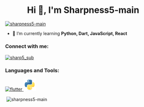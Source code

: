 <h1 align="center">Hi 👋, I'm Sharpness5-main</h1>
<p align="left"> <a href="https://github.com/ryo-ma/github-profile-trophy"><img src="https://github-profile-trophy.vercel.app/?username=sharpness5-main" alt="sharpness5-main" /></a> </p>

- 🌱 I’m currently learning **Python, Dart, JavaScript, React**

<h3 align="left">Connect with me:</h3>
<p align="left">
<a href="https://twitter.com/sharp5_sub" target="blank"><img align="center" src="https://raw.githubusercontent.com/rahuldkjain/github-profile-readme-generator/master/src/images/icons/Social/twitter.svg" alt="sharp5_sub" height="30" width="40" /></a>
</p>

<h3 align="left">Languages and Tools:</h3>
<p align="left"> <a href="https://flutter.dev" target="_blank" rel="noreferrer"> <img src="https://www.vectorlogo.zone/logos/flutterio/flutterio-icon.svg" alt="flutter" width="40" height="40"/> </a> <a href="https://www.python.org" target="_blank" rel="noreferrer"> <img src="https://raw.githubusercontent.com/devicons/devicon/master/icons/python/python-original.svg" alt="python" width="40" height="40"/> </a> </p>

<p>&nbsp;<img align="center" src="https://github-readme-stats.vercel.app/api?username=sharpness5-main&show_icons=true&locale=en" alt="sharpness5-main" /></p>
